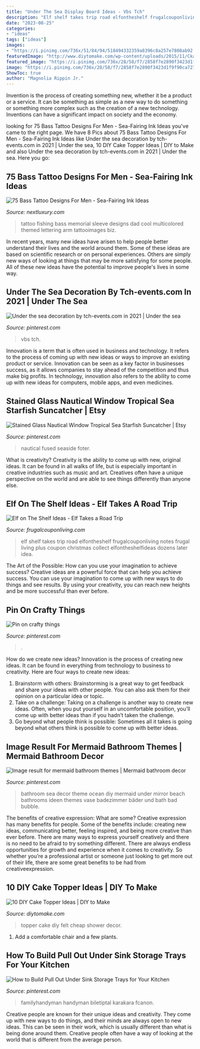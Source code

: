 ```yaml
---
title: "Under The Sea Display Board Ideas - Vbs Tch"
description: "Elf shelf takes trip road elfontheshelf frugalcouponliving notes frugal living plus coupon christmas collect elfontheshelfideas dozens later idea"
date: "2023-08-25"
categories:
- "ideas"
tags: ["ideas"]
images:
- "https://i.pinimg.com/736x/51/84/94/518494332359a8396c8a257e7808ab92.jpg"
featuredImage: "http://www.diytomake.com/wp-content/uploads/2015/11/Ckae-Topper-Felt.jpg"
featured_image: "https://i.pinimg.com/736x/28/58/f7/2858f7e2890f3423d1f9f90ca727621b.jpg"
image: "https://i.pinimg.com/736x/28/58/f7/2858f7e2890f3423d1f9f90ca727621b.jpg"
ShowToc: true
author: "Magnolia Rippin Jr."
---
```



Invention is the process of creating something new, whether it be a product or a service. It can be something as simple as a new way to do something or something more complex such as the creation of a new technology. Inventions can have a significant impact on society and the economy.

	

		
looking for 75 Bass Tattoo Designs For Men - Sea-Fairing Ink Ideas you've came to the right page. We have 8 Pics about 75 Bass Tattoo Designs For Men - Sea-Fairing Ink Ideas like Under the sea decoration by tch-events.com in 2021 | Under the sea, 10 DIY Cake Topper Ideas | DIY to Make and also Under the sea decoration by tch-events.com in 2021 | Under the sea. Here you go:
		
    
## 75 Bass Tattoo Designs For Men - Sea-Fairing Ink Ideas

<img loading=lazy src="http://nextluxury.com/wp-content/uploads/in-memory-of-dad-bass-fishing-sleeve-tattoo-on-guy.jpg" onerror="this.onerror=null;this.src='https://tse3.mm.bing.net/th?id=OIP.L8kbld2ggyEj75rEksridQHaGS&amp;pid=15.1';" alt="75 Bass Tattoo Designs For Men - Sea-Fairing Ink Ideas">

_Source: nextluxury.com_

>tattoo fishing bass memorial sleeve designs dad cool multicolored themed lettering arm tattooimages biz. 

	

In recent years, many new ideas have arisen to help people better understand their lives and the world around them. Some of these ideas are based on scientific research or on personal experiences. Others are simply new ways of looking at things that may be more satisfying for some people. All of these new ideas have the potential to improve people's lives in some way.

    
## Under The Sea Decoration By Tch-events.com In 2021 | Under The Sea

<img loading=lazy src="https://i.pinimg.com/736x/cd/23/7c/cd237c17744efae6e9714dab952d0661.jpg" onerror="this.onerror=null;this.src='https://tse2.mm.bing.net/th?id=OIP.ti-A5ytSL7goDKxaoEWoyAHaJ3&amp;pid=15.1';" alt="Under the sea decoration by tch-events.com in 2021 | Under the sea">

_Source: pinterest.com_

>vbs tch. 

	

Innovation is a term that is often used in business and technology. It refers to the process of coming up with new ideas or ways to improve an existing product or service. Innovation can be seen as a key factor in businesses success, as it allows companies to stay ahead of the competition and thus make big profits. In technology, innovation also refers to the ability to come up with new ideas for computers, mobile apps, and even medicines.

    
## Stained Glass Nautical Window Tropical Sea Starfish Suncatcher | Etsy

<img loading=lazy src="https://i.pinimg.com/736x/51/84/94/518494332359a8396c8a257e7808ab92.jpg" onerror="this.onerror=null;this.src='https://tse1.mm.bing.net/th?id=OIP.SxpJfOza-aYn6STTh-TP8gHaJ4&amp;pid=15.1';" alt="Stained Glass Nautical Window Tropical Sea Starfish Suncatcher | Etsy">

_Source: pinterest.com_

>nautical fused seaside foter. 

	

What is creativity?
Creativity is the ability to come up with new, original ideas. It can be found in all walks of life, but is especially important in creative industries such as music and art. Creatives often have a unique perspective on the world and are able to see things differently than anyone else.

    
## Elf On The Shelf Ideas - Elf Takes A Road Trip

<img loading=lazy src="http://www.frugalcouponliving.com/wp-content/uploads/2013/11/elf-on-the-shelf-ideas-traffic-frugal-coupon-living.jpg" onerror="this.onerror=null;this.src='https://tse2.mm.bing.net/th?id=OIP.1IrDiDhNEyjuOvgzc6NBLQHaLH&amp;pid=15.1';" alt="Elf on The Shelf Ideas - Elf Takes a Road Trip">

_Source: frugalcouponliving.com_

>elf shelf takes trip road elfontheshelf frugalcouponliving notes frugal living plus coupon christmas collect elfontheshelfideas dozens later idea. 

	

The Art of the Possible: How can you use your imagination to achieve success?
Creative ideas are a powerful force that can help you achieve success. You can use your imagination to come up with new ways to do things and see results. By using your creativity, you can reach new heights and be more successful than ever before.

    
## Pin On Crafty Things

<img loading=lazy src="https://i.pinimg.com/736x/6c/b2/c8/6cb2c8b9bbd65540a4e6c8e365d1feec.jpg" onerror="this.onerror=null;this.src='https://tse2.mm.bing.net/th?id=OIP.Itlj6iQB6E85eS0VjuNCWAHaKI&amp;pid=15.1';" alt="Pin on crafty things">

_Source: pinterest.com_

>. 

	

How do we create new ideas?
Innovation is the process of creating new ideas. It can be found in everything from technology to business to creativity. Here are four ways to create new ideas:

1. Brainstorm with others: Brainstorming is a great way to get feedback and share your ideas with other people. You can also ask them for their opinion on a particular idea or topic.
2. Take on a challenge: Taking on a challenge is another way to create new ideas. Often, when you put yourself in an uncomfortable position, you’ll come up with better ideas than if you hadn’t taken the challenge.
3. Go beyond what people think is possible: Sometimes all it takes is going beyond what others think is possible to come up with better ideas.

    
## Image Result For Mermaid Bathroom Themes | Mermaid Bathroom Decor

<img loading=lazy src="https://i.pinimg.com/736x/28/58/f7/2858f7e2890f3423d1f9f90ca727621b.jpg" onerror="this.onerror=null;this.src='https://tse3.mm.bing.net/th?id=OIP.1ncT5MTohWiWyjR72qhGKQHaJ3&amp;pid=15.1';" alt="Image result for mermaid bathroom themes | Mermaid bathroom decor">

_Source: pinterest.com_

>bathroom sea decor theme ocean diy mermaid under mirror beach bathrooms ideen themes vase badezimmer bäder und bath bad bubble. 

	

The benefits of creative expression: What are some?
Creative expression has many benefits for people. Some of the benefits include: creating new ideas, communicating better, feeling inspired, and being more creative than ever before. There are many ways to express yourself creatively and there is no need to be afraid to try something different. There are always endless opportunities for growth and experience when it comes to creativity. So whether you’re a professional artist or someone just looking to get more out of their life, there are some great benefits to be had from creativeexpression.

    
## 10 DIY Cake Topper Ideas | DIY To Make

<img loading=lazy src="http://www.diytomake.com/wp-content/uploads/2015/11/Ckae-Topper-Felt.jpg" onerror="this.onerror=null;this.src='https://tse4.mm.bing.net/th?id=OIP.K3mwCwLJlZwzgahqPmQCXgHaLH&amp;pid=15.1';" alt="10 DIY Cake Topper Ideas | DIY to Make">

_Source: diytomake.com_

>topper cake diy felt cheap shower decor. 

	

1. Add a comfortable chair and a few plants. 

    
## How To Build Pull Out Under Sink Storage Trays For Your Kitchen

<img loading=lazy src="https://i.pinimg.com/736x/b5/3f/4b/b53f4bb1bfd0f683c69106835da75bd5.jpg" onerror="this.onerror=null;this.src='https://tse4.mm.bing.net/th?id=OIP.YbMWVkXg45fs_btM7cvPzgHaHa&amp;pid=15.1';" alt="How to Build Pull Out Under Sink Storage Trays for Your Kitchen">

_Source: pinterest.com_

>familyhandyman handyman biletiptal karakara fcanon. 

	

Creative people are known for their unique ideas and creativity. They come up with new ways to do things, and their minds are always open to new ideas. This can be seen in their work, which is usually different than what is being done around them. Creative people often have a way of looking at the world that is different from the average person.

